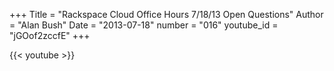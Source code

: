 +++
Title = "Rackspace Cloud Office Hours  7/18/13  Open Questions"
Author = "Alan Bush"
Date = "2013-07-18"
number = "016"
youtube_id = "jGOof2zccfE"
+++

{{< youtube >}}
